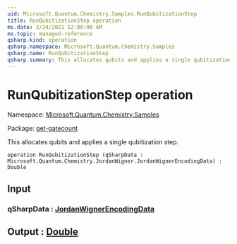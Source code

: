 ```yaml
---
uid: Microsoft.Quantum.Chemistry.Samples.RunQubitizationStep
title: RunQubitizationStep operation
ms.date: 3/24/2021 12:00:00 AM
ms.topic: managed-reference
qsharp.kind: operation
qsharp.namespace: Microsoft.Quantum.Chemistry.Samples
qsharp.name: RunQubitizationStep
qsharp.summary: This allocates qubits and applies a single qubitization step.
---
```


# RunQubitizationStep operation

Namespace: [Microsoft.Quantum.Chemistry.Samples](xref:Microsoft.Quantum.Chemistry.Samples)

Package: [get-gatecount](https://nuget.org/packages/get-gatecount)


This allocates qubits and applies a single qubitization step.

```qsharp
operation RunQubitizationStep (qSharpData : Microsoft.Quantum.Chemistry.JordanWigner.JordanWignerEncodingData) : Double
```


## Input

### qSharpData : [JordanWignerEncodingData](xref:Microsoft.Quantum.Chemistry.JordanWigner.JordanWignerEncodingData)





## Output : [Double](xref:microsoft.quantum.lang-ref.double)

